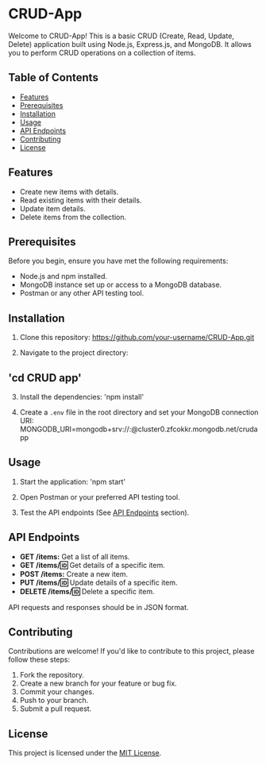 # CRUD-App

Welcome to CRUD-App! This is a basic CRUD (Create, Read, Update, Delete) application built using Node.js, Express.js, and MongoDB. It allows you to perform CRUD operations on a collection of items.

## Table of Contents

- [Features](#features)
- [Prerequisites](#prerequisites)
- [Installation](#installation)
- [Usage](#usage)
- [API Endpoints](#api-endpoints)
- [Contributing](#contributing)
- [License](#license)

## Features

- Create new items with details.
- Read existing items with their details.
- Update item details.
- Delete items from the collection.

## Prerequisites

Before you begin, ensure you have met the following requirements:

- Node.js and npm installed.
- MongoDB instance set up or access to a MongoDB database.
- Postman or any other API testing tool.

## Installation

1. Clone this repository:
https://github.com/your-username/CRUD-App.git

2. Navigate to the project directory:
## 'cd CRUD app'

3. Install the dependencies:
'npm install'

4. Create a `.env` file in the root directory and set your MongoDB connection URI:
MONGODB_URI=mongodb+srv://<yourusername>:<yourpassword>@cluster0.zfcokkr.mongodb.net/crudapp

## Usage

1. Start the application:
'npm start'

3. Open Postman or your preferred API testing tool.

4. Test the API endpoints (See [API Endpoints](#api-endpoints) section).

## API Endpoints

- **GET /items:** Get a list of all items.
- **GET /items/:id:** Get details of a specific item.
- **POST /items:** Create a new item.
- **PUT /items/:id:** Update details of a specific item.
- **DELETE /items/:id:** Delete a specific item.

API requests and responses should be in JSON format.

## Contributing

Contributions are welcome! If you'd like to contribute to this project, please follow these steps:

1. Fork the repository.
2. Create a new branch for your feature or bug fix.
3. Commit your changes.
4. Push to your branch.
5. Submit a pull request.

## License

This project is licensed under the [MIT License](LICENSE).
